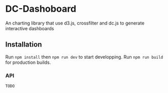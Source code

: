 # DC-Dashoboard
An charting library that use d3.js, crossfilter and dc.js to generate interactive dashboards

## Installation
Run `npm install` then `npm run dev` to start developping.
Run `npm run build` for production builds.

### API
`TODO`
